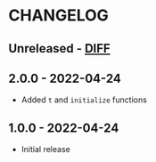 # CHANGELOG

## Unreleased - [DIFF](https://github.com/ElateralLtd/ui-components/compare/v1.1.0...HEAD)

## 2.0.0 - 2022-04-24
- Added `t` and `initialize` functions

## 1.0.0 - 2022-04-24
- Initial release
